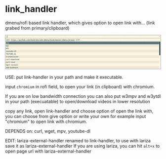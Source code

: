 # link_handler
dmenu/rofi based link handler, which gives option to open link with... (link grabed from primary/clipboard)


![image](https://github.com/Docbroke/link_handler/blob/master/image.jpg)


USE: put link-handler in your path and make it executable.

input `chromium` in rofi field, to open your link (in clipboard) with chromium.

If you are on low bandwidth connection you can also put w3mpv and w3ytdl in your path (execuatable) to open/download videos in lower resolution

copy any link, open link-handler and choose option of open the link with, you can choose from give option or write your own for example input "chromium" to open link with chromium.

DEPENDS on: curl, wget, mpv, youtube-dl

EDIT: lariza-external-handler renamed to link-handler, to use with lariza save it as lariza-external-handler
If you are using lariza, you can hit `alt+x` to open page url with lariza-external-handler
